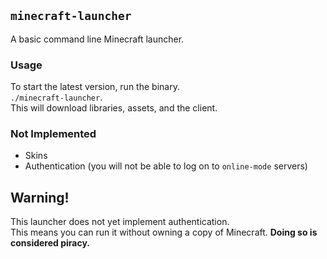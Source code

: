 ## `minecraft-launcher`
A basic command line Minecraft launcher.

### Usage
To start the latest version, run the binary.   
`./minecraft-launcher`.  
This will download libraries, assets, and the client.

### Not Implemented
- Skins
- Authentication (you will not be able to log on to `online-mode` servers)

## Warning!
This launcher does not yet implement authentication.  
This means you can run it without owning a copy of Minecraft. **Doing so is considered piracy.**
